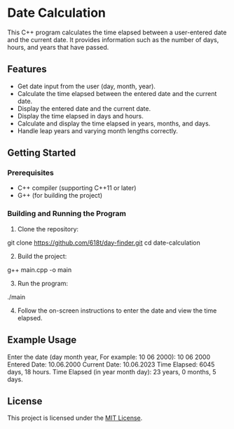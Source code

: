 # Date Calculation

This C++ program calculates the time elapsed between a user-entered date and the current date. It provides information such as the number of days, hours, and years that have passed.

## Features

- Get date input from the user (day, month, year).
- Calculate the time elapsed between the entered date and the current date.
- Display the entered date and the current date.
- Display the time elapsed in days and hours.
- Calculate and display the time elapsed in years, months, and days.
- Handle leap years and varying month lengths correctly.

## Getting Started

### Prerequisites

- C++ compiler (supporting C++11 or later)
- G++ (for building the project)

### Building and Running the Program

1. Clone the repository:

git clone https://github.com/618t/day-finder.git
cd date-calculation


2. Build the project:

g++ main.cpp -o main

3. Run the program:

./main

4. Follow the on-screen instructions to enter the date and view the time elapsed.

## Example Usage

Enter the date (day month year, For example: 10 06 2000): 10 06 2000
Entered Date: 10.06.2000
Current Date: 10.06.2023
Time Elapsed: 6045 days, 18 hours.
Time Elapsed (in year month day): 23 years, 0 months, 5 days.

## License

This project is licensed under the [MIT License](LICENSE).